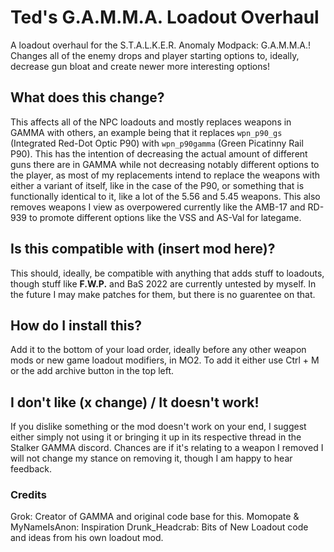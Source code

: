 # Ted's G.A.M.M.A. Loadout Overhaul

A loadout overhaul for the S.T.A.L.K.E.R. Anomaly Modpack: G.A.M.M.A.! Changes all of the enemy drops and player starting options to, ideally, decrease gun bloat and create newer more interesting options!

## What does this change?

This affects all of the NPC loadouts and mostly replaces weapons in GAMMA with others, an example being that it replaces ``wpn_p90_gs`` (Integrated Red-Dot Optic P90) with ``wpn_p90gamma`` (Green Picatinny Rail P90).
This has the intention of decreasing the actual amount of different guns there are in GAMMA while not decreasing notably different options to the player, as most of my replacements intend to replace the weapons with either a variant of itself, like in the case of the P90, or something that is functionally identical to it, like a lot of the 5.56 and 5.45 weapons.
This also removes weapons I view as overpowered currently like the AMB-17 and RD-939 to promote different options like the VSS and AS-Val for lategame.

## Is this compatible with (insert mod here)?

This should, ideally, be compatible with anything that adds stuff to loadouts, though stuff like **F.W.P.** and BaS 2022 are currently untested by myself. In the future I may make patches for them, but there is no guarentee on that.

## How do I install this?

Add it to the bottom of your load order, ideally before any other weapon mods or new game loadout modifiers, in MO2. To add it either use Ctrl + M or the add archive button in the top left.

## I don't like (x change) / It doesn't work!

If you dislike something or the mod doesn't work on your end, I suggest either simply not using it or bringing it up in its respective thread in the Stalker GAMMA discord. Chances are if it's relating to a weapon I removed I will not change my stance on removing it, though I am happy to hear feedback.

### Credits
Grok: Creator of GAMMA and original code base for this.
Momopate & MyNameIsAnon: Inspiration
Drunk_Headcrab: Bits of New Loadout code and ideas from his own loadout mod.